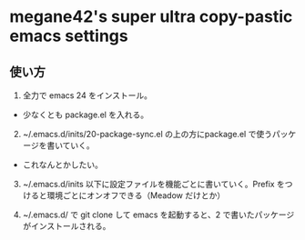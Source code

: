 # megane42's super ultra copy-pastic emacs settings

## 使い方

1. 全力で emacs 24 をインストール。
  * 少なくとも package.el を入れる。

2. ~/.emacs.d/inits/20-package-sync.el の上の方にpackage.el で使うパッケージを書いていく。
  * これなんとかしたい。

3. ~/.emacs.d/inits 以下に設定ファイルを機能ごとに書いていく。Prefix をつけると環境ごとにオンオフできる（Meadow だけとか）

4. ~/.emacs.d/ で git clone して emacs を起動すると、2 で書いたパッケージがインストールされる。
